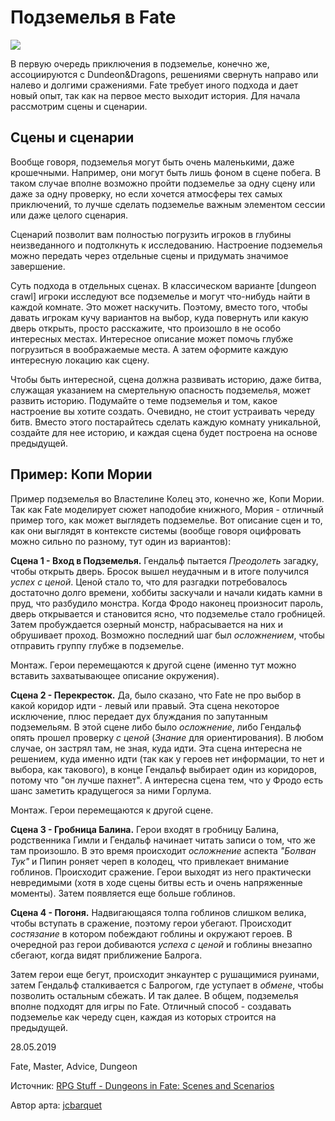 # Подземелья в Fate

![](archive/img/articles/Fate_Dungeons.jpg)

В первую очередь приключения в подземелье, конечно же, ассоциируются с Dundeon&Dragons, решениями свернуть направо или налево и долгими сражениями. Fate требует иного подхода и дает новый опыт, так как на первое место выходит история. Для начала рассмотрим сцены и сценарии. 

##  Cцены и сценарии

Вообще говоря, подземелья могут быть очень маленькими, даже крошечными. Например, они могут быть лишь фоном в сцене побега. В таком случае вполне возможно пройти подземелье за одну сцену или даже за одну проверку, но если хочется атмосферы тех самых приключений, то лучше сделать подземелье важным элементом сессии или даже целого сценария.

Сценарий позволит вам полностью погрузить игроков в глубины неизведанного и подтолкнуть к исследованию. Настроение подземелья можно передать через отдельные сцены и придумать значимое завершение.

Суть подхода в отдельных сценах. В классическом варианте [dungeon crawl] игроки исследуют все подземелье и  могут что-нибудь найти в каждой комнате. Это может наскучить. Поэтому, вместо того, чтобы давать игрокам кучу вариантов на выбор, куда повернуть или какую дверь открыть, просто расскажите, что произошло в не особо интересных местах. Интересное описание может помочь глубже погрузиться в воображаемые места. А затем оформите каждую интересную локацию как сцену. 

Чтобы быть интересной, сцена должна развивать историю, даже битва, служащая указанием на смертельную опасность подземелья, может развить историю. Подумайте о теме подземелья и том, какое настроение вы хотите создать. Очевидно, не стоит устраивать череду битв. Вместо этого постарайтесь сделать каждую комнату уникальной, создайте для нее историю, и каждая сцена будет построена на основе предыдущей.

## Пример: Копи Мории

Пример подземелья во Властелине Колец это, конечно же, Копи Мории. Так как Fate моделирует сюжет наподобие книжного, Мория - отличный пример того, как может выглядеть подземелье. Вот описание сцен и то, как они выглядят в контексте системы (вообще говоря оцифровать можно сильно по разному, тут один из вариантов):

**Сцена 1 - Вход в Подземелья.** Гендальф пытается _Преодолеть_ загадку, чтобы открыть дверь. Бросок вышел неудачным и в итоге получился _успех с ценой_. Ценой стало то, что для разгадки потребовалось достаточно долго времени, хоббиты заскучали и начали кидать камни в пруд, что разбудило монстра. Когда Фродо наконец произносит пароль, дверь открывается и становится ясно, что подземелье стало гробницей. Затем пробуждается озерный монстр, набрасывается на них и обрушивает проход. Возможно последний шаг был _осложнением_, чтобы отправить группу глубже в подземелье.

Монтаж. Герои перемещаются к другой сцене (именно тут можно вставить захватывающее описание окружения).

**Сцена 2 - Перекресток.** Да, было сказано, что Fate не про выбор в какой коридор идти - левый или правый. Эта сцена некоторое исключение, плюс передает дух блуждания по запутанным подземельям. В этой сцене либо было _осложнение_, либо Гендальф опять прошел проверку _с ценой_ (_Знание_ для ориентирования). В любом случае, он застрял там, не зная, куда идти. Эта сцена интересна не решением, куда именно идти (так как у героев нет информации, то нет и выбора, как такового), в конце Гендальф выбирает один из коридоров, потому что "он лучше пахнет". А интересна сцена тем, что у Фродо есть шанс заметить крадущегося за ними Горлума. 

Монтаж. Герои перемещаются к другой сцене.

**Сцена 3 - Гробница Балина.** Герои входят в гробницу Балина, родственника Гимли и Гендальф начинает читать записи о том, что же там произошло. В это время происходит _осложнение_ аспекта _"Болван Тук"_ и Пипин роняет череп в колодец, что привлекает  внимание гоблинов. Происходит сражение. Герои выходят из него практически невредимыми (хотя в ходе сцены битвы есть и очень напряженные моменты). Затем появляется еще больше гоблинов.

**Сцена 4 - Погоня.** Надвигающаяся толпа гоблинов слишком велика, чтобы вступать в сражение, поэтому герои убегают. Происходит _состязание_ в котором побеждают гоблины и окружают героев. В очередной раз герои добиваются _успеха с ценой_ и гоблины внезапно сбегают, когда видят приближение Балрога.

Затем герои еще бегут, происходит энкаунтер с рушащимися руинами, затем Гендальф сталкивается с Балрогом, где уступает в _обмене_, чтобы позволить остальным сбежать. И так далее.  В общем, подземелья вполне подходят для игры по Fate. Отличный способ - создавать подземелье как череду сцен, каждая из которых строится на предыдущей.


<p class='date noRedString'>28.05.2019</p>
<p class='hashtags'>Fate, Master, Advice, Dungeon</p>
<p class='noRedString'>Источник: <a href='https://rpg.nathanhare.net/2016/10/22/dungeons-fate-scenes-and-scenarios'>RPG Stuff - Dungeons in Fate: Scenes and Scenarios</a></p>
<p class='noRedString'>Автор арта: <a href='https://www.deviantart.com/jcbarquet'>jcbarquet</a></p>
